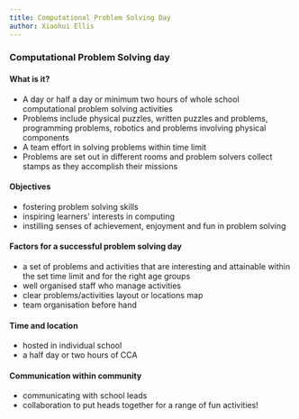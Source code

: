 ```yaml
---
title: Computational Problem Solving Day
author: Xiaohui Ellis
---
```

### Computational Problem Solving day
#### What is it?
+ A day or half a day or minimum two hours of whole school computational problem solving activities
+ Problems include physical puzzles, written puzzles and problems, programming problems, robotics and problems involving physical components
+ A team effort in solving problems within time limit
+ Problems are set out in different rooms and problem solvers collect stamps as they accomplish their missions

#### Objectives
+ fostering problem solving skills
+ inspiring learners' interests in computing
+ instilling senses of achievement, enjoyment and fun in problem solving

#### Factors for a successful problem solving day
+ a set of problems and activities that are interesting and attainable within the set time limit and for the right age groups
+ well organised staff who manage activities 
+ clear problems/activities layout or locations map
+ team organisation before hand

#### Time and location
+ hosted in individual school
+ a half day or two hours of CCA 

#### Communication within community 
+ communicating with school leads
+ collaboration to put heads together for a range of fun activities! 
